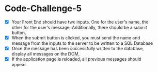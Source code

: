 # Code-Challenge-5

- [x]  Your Front End should have two inputs. One for the user's name, the other for the user's message.         Additionally, there should be a submit button,
- [x]  When the submit button is clicked, you must send the name and message from the inputs to the              server to be written to a SQL Database
- [x]  Once the message has been successfully written to the database, display all messages on the DOM,
- [x]  If the application page is reloaded, all previous messages should appear.
